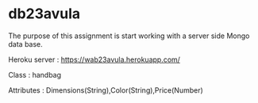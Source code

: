 # db23avula

The purpose of this assignment is start working with a server side Mongo data base.

Heroku server : https://wab23avula.herokuapp.com/

Class : handbag

Attributes : Dimensions(String),Color(String),Price(Number)
